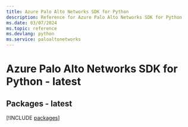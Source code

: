 ```yaml
---
title: Azure Palo Alto Networks SDK for Python
description: Reference for Azure Palo Alto Networks SDK for Python
ms.date: 03/07/2024
ms.topic: reference
ms.devlang: python
ms.service: paloaltonetworks
---
```

# Azure Palo Alto Networks SDK for Python - latest
## Packages - latest
[!INCLUDE [packages](palo-alto-networks-index.md)]